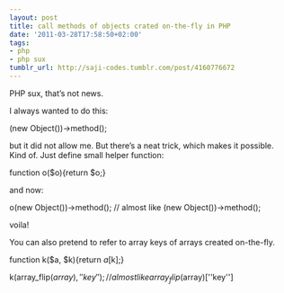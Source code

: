 ```yaml
---
layout: post
title: call methods of objects crated on-the-fly in PHP
date: '2011-03-28T17:58:50+02:00'
tags:
- php
- php sux
tumblr_url: http://saji-codes.tumblr.com/post/4160776672
---
```

PHP sux, that’s not news.

I always wanted to do this:

(new Object())->method();

but it did not allow me. But there’s a neat trick, which makes it possible. Kind of. Just define small helper function:

function o($o){return $o;}

and now:

o(new Object())->method(); // almost like (new Object())->method();

voila!

You can also pretend to refer to array keys of arrays created on-the-fly.

function k($a, $k){return $a[$k];}

k(array_flip($array), ''key''); // almost like array_flip($array)[''key'']

